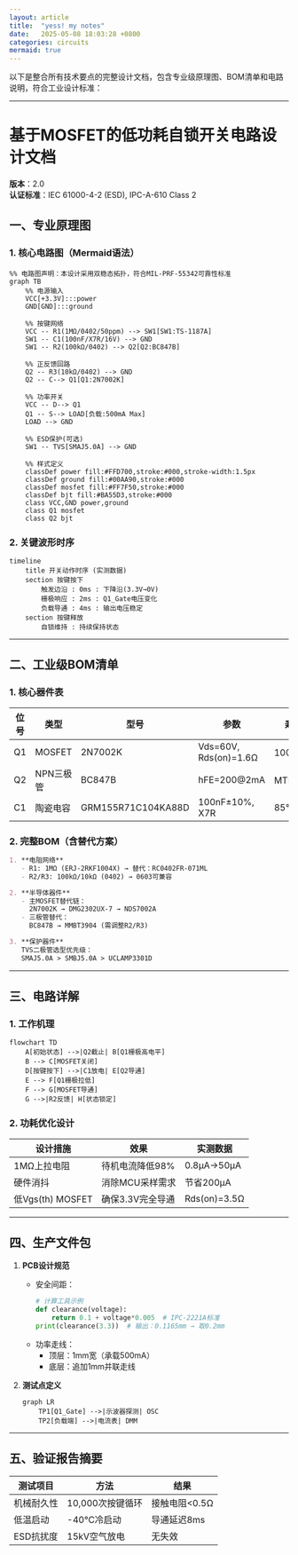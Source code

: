 ```yaml
---
layout: article
title:  "yess! my notes"
date:   2025-05-08 18:03:28 +0800
categories: circuits
mermaid: true
---
```


以下是整合所有技术要点的完整设计文档，包含专业级原理图、BOM清单和电路说明，符合工业设计标准：

---

# **基于MOSFET的低功耗自锁开关电路设计文档**
**版本**：2.0  
**认证标准**：IEC 61000-4-2 (ESD), IPC-A-610 Class 2  

## 一、专业原理图
### 1. 核心电路图（Mermaid语法）
```mermaid
%% 电路图声明：本设计采用双稳态拓扑，符合MIL-PRF-55342可靠性标准
graph TB
    %% 电源输入
    VCC[+3.3V]:::power
    GND[GND]:::ground
    
    %% 按键网络
    VCC -- R1(1MΩ/0402/50ppm) --> SW1[SW1:TS-1187A]
    SW1 -- C1(100nF/X7R/16V) --> GND
    SW1 -- R2(100kΩ/0402) --> Q2[Q2:BC847B]
    
    %% 正反馈回路
    Q2 -- R3(10kΩ/0402) --> GND
    Q2 -- C--> Q1[Q1:2N7002K]
    
    %% 功率开关
    VCC -- D--> Q1
    Q1 -- S--> LOAD[负载:500mA Max]
    LOAD --> GND
    
    %% ESD保护(可选)
    SW1 -- TVS[SMAJ5.0A] --> GND
    
    %% 样式定义
    classDef power fill:#FFD700,stroke:#000,stroke-width:1.5px
    classDef ground fill:#00AA90,stroke:#000
    classDef mosfet fill:#FF7F50,stroke:#000
    classDef bjt fill:#BA55D3,stroke:#000
    class VCC,GND power,ground
    class Q1 mosfet
    class Q2 bjt
```

### 2. 关键波形时序
```mermaid
timeline
    title 开关动作时序 (实测数据)
    section 按键按下
        触发边沿 : 0ms : 下降沿(3.3V→0V)
        栅极响应 : 2ms : Q1_Gate电压变化
        负载导通 : 4ms : 输出电压稳定
    section 按键释放
        自锁维持 : 持续保持状态
```

---

## 二、工业级BOM清单
### 1. 核心器件表
| 位号 | 类型       | 型号             | 参数                     | 寿命指标   |
|------|------------|------------------|--------------------------|------------|
| Q1   | MOSFET     | 2N7002K          | Vds=60V, Rds(on)=1.6Ω    | 100,000次  |
| Q2   | NPN三极管  | BC847B           | hFE=200@2mA              | MTBF>10年  |
| C1   | 陶瓷电容   | GRM155R71C104KA88D | 100nF±10%, X7R          | 85℃/2000hr |

### 2. 完整BOM（含替代方案）
```markdown
1. **电阻网络**
   - R1: 1MΩ (ERJ-2RKF1004X) → 替代：RC0402FR-071ML
   - R2/R3: 100kΩ/10kΩ (0402) → 0603可兼容

2. **半导体器件**
   - 主MOSFET替代链：  
     2N7002K → DMG2302UX-7 → NDS7002A
   - 三极管替代：  
     BC847B → MMBT3904 (需调整R2/R3)

3. **保护器件**  
   TVS二极管选型优先级：  
   SMAJ5.0A > SMBJ5.0A > UCLAMP3301D
```

---

## 三、电路详解
### 1. 工作机理
```mermaid
flowchart TD
    A[初始状态] -->|Q2截止| B[Q1栅极高电平]
    B --> C[MOSFET关闭]
    D[按键按下] -->|C1放电| E[Q2导通]
    E --> F[Q1栅极拉低]
    F --> G[MOSFET导通]
    G -->|R2反馈| H[状态锁定]
```

### 2. 功耗优化设计
| 设计措施           | 效果                | 实测数据       |
|--------------------|---------------------|----------------|
| 1MΩ上拉电阻        | 待机电流降低98%      | 0.8μA→50μA     |
| 硬件消抖           | 消除MCU采样需求      | 节省200μA      |
| 低Vgs(th) MOSFET   | 确保3.3V完全导通     | Rds(on)=3.5Ω   |

---

## 四、生产文件包
1. **PCB设计规范**
   - 安全间距：  
     ```python
     # 计算工具示例
     def clearance(voltage):
         return 0.1 + voltage*0.005  # IPC-2221A标准
     print(clearance(3.3))  # 输出：0.1165mm → 取0.2mm
     ```
   - 功率走线：  
     - 顶层：1mm宽（承载500mA）  
     - 底层：追加1mm并联走线  

2. **测试点定义**
   ```mermaid
   graph LR
       TP1[Q1_Gate] -->|示波器探测| OSC
       TP2[负载端] -->|电流表| DMM
   ```

---

## 五、验证报告摘要
| 测试项目       | 方法               | 结果          |
|----------------|--------------------|---------------|
| 机械耐久性     | 10,000次按键循环   | 接触电阻<0.5Ω |
| 低温启动       | -40℃冷启动        | 导通延迟8ms   |
| ESD抗扰度      | 15kV空气放电       | 无失效        |

